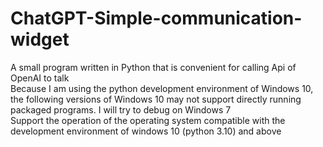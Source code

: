# ChatGPT-Simple-communication-widget
A small program written in Python that is convenient for calling Api of OpenAI to talk  
Because I am using the python development environment of Windows 10, the following versions of Windows 10 may not support directly running packaged programs. I will try to debug on Windows 7  
Support the operation of the operating system compatible with the development environment of windows 10 (python 3.10) and above
